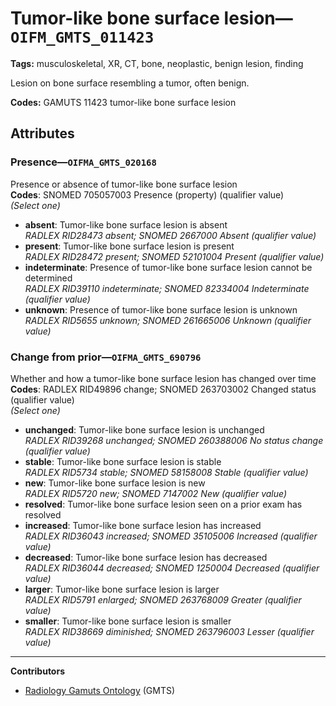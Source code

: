 # Tumor-like bone surface lesion—`OIFM_GMTS_011423`

**Tags:** musculoskeletal, XR, CT, bone, neoplastic, benign lesion, finding

Lesion on bone surface resembling a tumor, often benign.

**Codes:** GAMUTS 11423 tumor-like bone surface lesion

## Attributes

### Presence—`OIFMA_GMTS_020168`

Presence or absence of tumor-like bone surface lesion  
**Codes**: SNOMED 705057003 Presence (property) (qualifier value)  
*(Select one)*

- **absent**: Tumor-like bone surface lesion is absent  
_RADLEX RID28473 absent; SNOMED 2667000 Absent (qualifier value)_
- **present**: Tumor-like bone surface lesion is present  
_RADLEX RID28472 present; SNOMED 52101004 Present (qualifier value)_
- **indeterminate**: Presence of tumor-like bone surface lesion cannot be determined  
_RADLEX RID39110 indeterminate; SNOMED 82334004 Indeterminate (qualifier value)_
- **unknown**: Presence of tumor-like bone surface lesion is unknown  
_RADLEX RID5655 unknown; SNOMED 261665006 Unknown (qualifier value)_

### Change from prior—`OIFMA_GMTS_690796`

Whether and how a tumor-like bone surface lesion has changed over time  
**Codes**: RADLEX RID49896 change; SNOMED 263703002 Changed status (qualifier value)  
*(Select one)*

- **unchanged**: Tumor-like bone surface lesion is unchanged  
_RADLEX RID39268 unchanged; SNOMED 260388006 No status change (qualifier value)_
- **stable**: Tumor-like bone surface lesion is stable  
_RADLEX RID5734 stable; SNOMED 58158008 Stable (qualifier value)_
- **new**: Tumor-like bone surface lesion is new  
_RADLEX RID5720 new; SNOMED 7147002 New (qualifier value)_
- **resolved**: Tumor-like bone surface lesion seen on a prior exam has resolved  
- **increased**: Tumor-like bone surface lesion has increased  
_RADLEX RID36043 increased; SNOMED 35105006 Increased (qualifier value)_
- **decreased**: Tumor-like bone surface lesion has decreased  
_RADLEX RID36044 decreased; SNOMED 1250004 Decreased (qualifier value)_
- **larger**: Tumor-like bone surface lesion is larger  
_RADLEX RID5791 enlarged; SNOMED 263768009 Greater (qualifier value)_
- **smaller**: Tumor-like bone surface lesion is smaller  
_RADLEX RID38669 diminished; SNOMED 263796003 Lesser (qualifier value)_

---

**Contributors**

- [Radiology Gamuts Ontology](https://gamuts.net/) (GMTS)